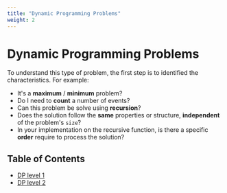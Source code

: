 ```yaml
---
title: "Dynamic Programming Problems"
weight: 2
---
```

# Dynamic Programming Problems

To understand this type of problem, the first step is to identified the characteristics. For example:
* It's a __maximum__ / __minimum__ problem?
* Do I need to __count__ a number of events?
* Can this problem be solve using __recursion__?
* Does the solution follow the __same__ properties or structure, __independent__ of the problem's `size`?
* In your implementation on the recursive function, is there a specific __order__ require to process the solution?

## Table of Contents
- [DP level 1](dp-level-1/)
- [DP level 2](dp-level-2/)